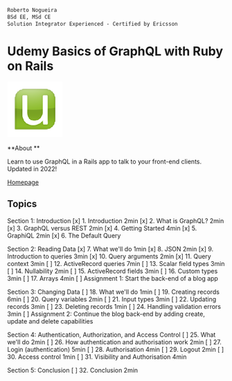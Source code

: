 ```
Roberto Nogueira  
BSd EE, MSd CE
Solution Integrator Experienced - Certified by Ericsson
```
# Udemy Basics of GraphQL with Ruby on Rails

![udemy image](images/udemy.png)

**About **

Learn to use GraphQL in a Rails app to talk to your front-end clients. Updated in 2022!

[Homepage](https://justworks.udemy.com/course/basics-of-graphql-with-ruby-on-rails/learn/lecture/8563962#overview)

## Topics
Section 1: Introduction
[x] 1. Introduction 2min
[x] 2. What is GraphQL? 2min
[x] 3. GraphQL versus REST 2min
[x] 4. Getting Started 4min
[x] 5. GraphiQL 2min
[x] 6. The Default Query

Section 2: Reading Data
[x] 7. What we'll do 1min
[x] 8. JSON 2min
[x] 9. Introduction to queries 3min
[x] 10. Query arguments 2min
[x] 11. Query context 3min
[ ] 12. ActiveRecord queries 7min
[ ] 13. Scalar field types 3min
[ ] 14. Nullability 2min
[ ] 15. ActiveRecord fields 3min
[ ] 16. Custom types 3min
[ ] 17. Arrays 4min
[ ] Assignment 1: Start the back-end of a blog app

Section 3: Changing Data
[ ] 18. What we'll do 1min
[ ] 19. Creating records 6min
[ ] 20. Query variables 2min
[ ] 21. Input types 3min
[ ] 22. Updating records 3min
[ ] 23. Deleting records 1min
[ ] 24. Handling validation errors 3min
[ ] Assignment 2: Continue the blog back-end by adding create, update and delete capabilities

Section 4: Authentication, Authorization, and Access Control 
[ ] 25. What we'll do 2min
[ ] 26. How authentication and authorisation work 2min
[ ] 27. Login (authentication) 5min
[ ] 28. Authorisation 4min
[ ] 29. Logout 2min
[ ] 30. Access control 1min
[ ] 31. Visibility and Authorisation 4min

Section 5: Conclusion
[ ] 32. Conclusion 2min

